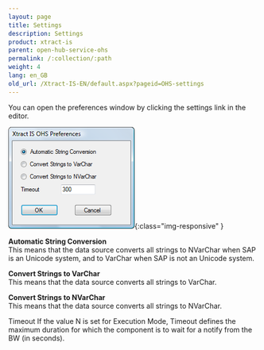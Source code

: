 ```yaml
---
layout: page
title: Settings
description: Settings
product: xtract-is
parent: open-hub-service-ohs
permalink: /:collection/:path
weight: 4
lang: en_GB
old_url: /Xtract-IS-EN/default.aspx?pageid=OHS-settings
---
```



You can open the preferences window by clicking the settings link in the editor.

![OHS-Settings](/img/content/OHS-Settings.png){:class="img-responsive" }

**Automatic String Conversion**<br>
This means that the data source converts all strings to NVarChar when SAP is an Unicode system, and to VarChar when SAP is not an Unicode system.

**Convert Strings to VarChar**<br>
This means that the data source converts all strings to VarChar.

**Convert Strings to NVarChar**<br>
This means that the data source converts all strings to NVarChar.

Timeout
If the value N is set for Execution Mode, Timeout defines the maximum duration for which the component is to wait for a notify from the BW (in seconds).